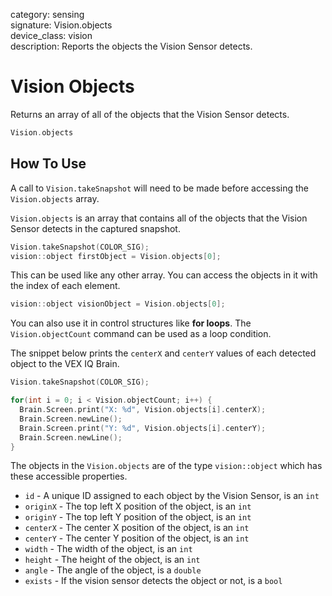 category: sensing  
signature: Vision.objects  
device_class: vision  
description: Reports the objects the Vision Sensor detects. 

# Vision Objects

Returns an array of all of the objects that the Vision Sensor detects.

```cpp
Vision.objects
```

## How To Use

A call to `Vision.takeSnapshot` will need to be made before accessing the `Vision.objects` array.

`Vision.objects` is an array that contains all of the objects that the Vision Sensor detects in the captured snapshot.

```cpp
Vision.takeSnapshot(COLOR_SIG);
vision::object firstObject = Vision.objects[0];
```
This can be used like any other array. You can access the objects in it with the index of each element.

```cpp
vision::object visionObject = Vision.objects[0];
```

You can also use it in control structures like **for loops**. The `Vision.objectCount` command can be used as a loop condition.

The snippet below prints the `centerX` and `centerY` values of each detected object to the VEX IQ Brain.

```cpp
Vision.takeSnapshot(COLOR_SIG);

for(int i = 0; i < Vision.objectCount; i++) {
  Brain.Screen.print("X: %d", Vision.objects[i].centerX);
  Brain.Screen.newLine();
  Brain.Screen.print("Y: %d", Vision.objects[i].centerY);
  Brain.Screen.newLine();
}
```

The objects in the `Vision.objects` are of the type `vision::object` which has these accessible properties.

- `id` - A unique ID assigned to each object by the Vision Sensor, is an `int`
- `originX` - The top left X position of the object, is an `int`
- `originY` - The top left Y position of the object, is an `int`
- `centerX` - The center X position of the object, is an `int`
- `centerY` - The center Y position of the object, is an `int`
- `width` - The width of the object, is an `int`
- `height` - The height of the object, is an `int`
- `angle` - The angle of the object, is a `double`
- `exists` - If the vision sensor detects the object or not, is a `bool`

<advanced>
</advanced>